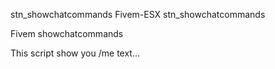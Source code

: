 stn_showchatcommands
Fivem-ESX stn_showchatcommands

Fivem showchatcommands

This script show you /me text...
